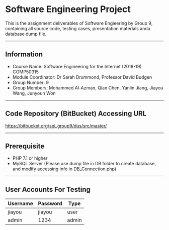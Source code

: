 # Software Engineering Project

This is the assignment deliverables of Software Engieering by Group 9, containing all source code, testing cases, presentation materials anda database dump file.

----

## Information

* Course Name: Software Engineering for the Internet (2018-19) COMP50315
* Module Coordinator: Dr Sarah Drummond, Professor David Budgen
* Group Number: 9
* Group Members: Mohammed Al-Azman, Qian Chen, Yanlin Jiang, Jiayou Wang, Junyoun Won

----

## Code Repository (BitBucket) Accessing URL

https://bitbucket.org/sei_group9/dus/src/master/

----

## Prerequisite

* PHP 7.1 or higher
* MySQL Server (Please use dump file in DB folder to create database, and modify accessing info in DB_Connection.php)

----

## User Accounts For Testing

| Username | Password    | Type    |
| -------- | ----------- | ------- |
| jiayou   | jiayou      | user    |
| admin    | 1234        | admin   |


